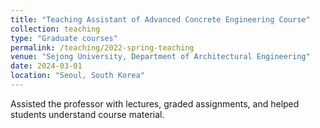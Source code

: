 ```yaml
---
title: "Teaching Assistant of Advanced Concrete Engineering Course"
collection: teaching
type: "Graduate courses"
permalink: /teaching/2022-spring-teaching
venue: "Sejong University, Department of Architectural Engineering"
date: 2024-03-01
location: "Seoul, South Korea"
---
```


Assisted the professor with lectures, graded assignments, and helped students understand course material.

